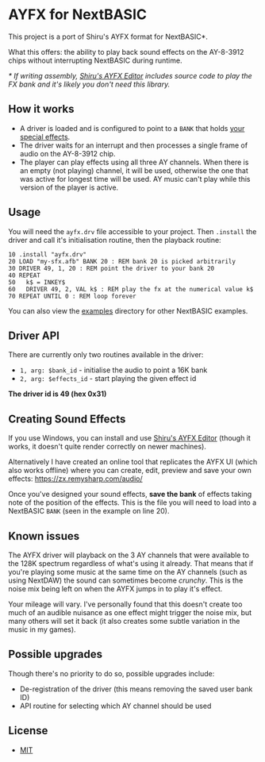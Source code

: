 # AYFX for NextBASIC

This project is a port of Shiru's AYFX format for NextBASIC*.

What this offers: the ability to play back sound effects on the AY-8-3912 chips without interrupting NextBASIC during runtime.

_\* If writing assembly, [Shiru's AYFX Editor](https://shiru.untergrund.net/software.shtml#old) includes source code to play the FX bank and it's likely you don't need this library._

## How it works

- A driver is loaded and is configured to point to a `BANK` that holds [your special effects](#creating-sound-effects).
- The driver waits for an interrupt and then processes a single frame of audio on the AY-8-3912 chip.
- The player can play effects using all three AY channels. When there is an empty (not playing) channel, it will be used, otherwise the one that was active for longest time will be used. AY music can't play while this version of the player is active.

## Usage

You will need the `ayfx.drv` file accessible to your project. Then `.install` the driver and call it's initialisation routine, then the playback routine:

```basic
10 .install "ayfx.drv"
20 LOAD "my-sfx.afb" BANK 20 : REM bank 20 is picked arbitrarily
30 DRIVER 49, 1, 20 : REM point the driver to your bank 20
40 REPEAT
50   k$ = INKEY$
60   DRIVER 49, 2, VAL k$ : REM play the fx at the numerical value k$
70 REPEAT UNTIL 0 : REM loop forever
```

You can also view the [examples](https://github.com/remy/next-ayfx/tree/main/example) directory for other NextBASIC examples.

## Driver API

There are currently only two routines available in the driver:

- `1, arg: $bank_id` - initialise the audio to point a 16K bank
- `2, arg: $effects_id` - start playing the given effect id

**The driver id is 49 (hex 0x31)**

## Creating Sound Effects

If you use Windows, you can install and use [Shiru's AYFX Editor](https://shiru.untergrund.net/software.shtml#old) (though it works, it doesn't quite render correctly on newer machines).

Alternatively I have created an online tool that replicates the AYFX UI (which also works offline) where you can create, edit, preview and save your own effects: https://zx.remysharp.com/audio/

Once you've designed your sound effects, **save the bank** of effects taking note of the position of the effects. This is the file you will need to load into a NextBASIC `BANK` (seen in the example on line 20).

## Known issues

The AYFX driver will playback on the 3 AY channels that were available to the 128K spectrum regardless of what's using it already. That means that if you're playing some music at the same time on the AY channels (such as using NextDAW) the sound can sometimes become _crunchy_. This is the noise mix being left on when the AYFX jumps in to play it's effect.

Your mileage will vary. I've personally found that this doesn't create too much of an audible nuisance as one effect might trigger the noise mix, but many others will set it back (it also creates some subtle variation in the music in my games).

## Possible upgrades

Though there's no priority to do so, possible upgrades include:

- De-registration of the driver (this means removing the saved user bank ID)
- API routine for selecting which AY channel should be used

## License

- [MIT](https://rem.mit-license.org)
